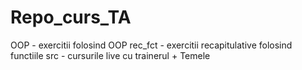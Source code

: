 # Repo_curs_TA
OOP - exercitii folosind OOP
rec_fct - exercitii recapitulative folosind functiile
src - cursurile live cu trainerul + Temele
